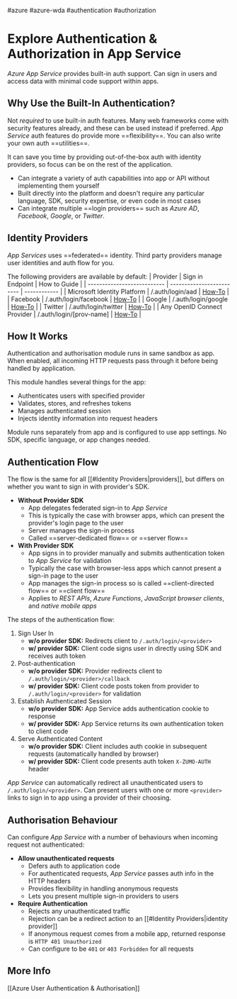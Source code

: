 #azure #azure-wda #authentication #authorization

# Explore Authentication & Authorization in App Service
*Azure App Service* provides built-in auth support.
Can sign in users and access data with minimal code support within apps.

## Why Use the Built-In Authentication?
Not *required* to use built-in auth features.
Many web frameworks come with security features already, and these can be used instead if preferred.
*App Service* auth features do provide more ==flexibility==.
You can also write your own auth ==utilities==.

It can save you time by providing out-of-the-box auth with identity providers, so focus can be on the rest of the application.

- Can integrate a variety of auth capabilities into app or API without implementing them yourself
- Built directly into the platform and doesn't require any particular language, SDK, security expertise, or even code in most cases
- Can integrate multiple ==login providers== such as *Azure AD*, *Facebook*, *Google*, or *Twitter*.

## Identity Providers
*App Services* uses ==federated== identity.
Third party providers manage user identities and auth flow for you.

The following providers are available by default:
| Provider                    | Sign in Endpoint          | How to Guide |
| --------------------------- | ------------------------- | ------------ |
| Microsoft Identity Platform | /.auth/login/aad          | [How-To](https://docs.microsoft.com/en-us/azure/app-service/configure-authentication-provider-aad)     |
| Facebook                    | /.auth/login/facebook     | [How-To](https://docs.microsoft.com/en-us/azure/app-service/configure-authentication-provider-facebook)     |
| Google                      | /.auth/login/google       | [How-To](https://docs.microsoft.com/en-us/azure/app-service/configure-authentication-provider-google)     |
| Twitter                     | /.auth/login/twitter      | [How-To](https://docs.microsoft.com/en-us/azure/app-service/configure-authentication-provider-twitter)     |
| Any OpenID Connect Provider | /.auth/login/[prov-name]  | [How-To](https://docs.microsoft.com/en-us/azure/app-service/configure-authentication-provider-openid-connect)     | 

## How It Works
Authentication and authorisation module runs in same sandbox as app.
When enabled, all incoming HTTP requests pass through it before being handled by application.

This module handles several things for the app:
- Authenticates users with specified provider
- Validates, stores, and refreshes tokens
- Manages authenticated session
- Injects identity information into request headers

Module runs separately from app and is configured to use app settings.
No SDK, specific language, or app changes needed.

## Authentication Flow
The flow is the same for all [[#Identity Providers|providers]], but differs on whether you want to sign in with provider's SDK.

- **Without Provider SDK**
	- App delegates federated sign-in to *App Service*
	- This is typically the case with browser apps, which can present the provider's login page to the user
	- Server manages the sign-in process
	- Called ==server-dedicated flow== or ==server flow==
- **With Provider SDK**
	- App signs in to provider manually and submits authentication token to *App Service* for validation
	- Typically the case with browser-less apps which cannot present a sign-in page to the user
	- App manages the sign-in process so is called ==client-directed flow== or ==client flow== 
	- Applies to *REST APIs*, *Azure Functions*, *JavaScript browser clients*, and *native mobile apps*

The steps of the authentication flow:
1. Sign User In
	- **w/o provider SDK:** Redirects client to `/.auth/login/<provider>`
	- **w/ provider SDK:** Client code signs user in directly using SDK and receives auth token
2. Post-authentication
	- **w/o provider SDK:** Provider redirects client to `/.auth/login/<provider>/callback`
	- **w/ provider SDK:** Client code posts token from provider to `/.auth/login/<provider>` for validation
3. Establish Authenticated Session
	- **w/o provider SDK:** App Service adds authentication cookie to response
	- **w/ provider SDK:** App Service returns its own authentication token to client code
4. Serve Authenticated Content
	- **w/o provider SDK:** Client includes auth cookie in subsequent requests (automatically handled by browser)
	- **w/ provider SDK:** Client code presents auth token `X-ZUMO-AUTH` header

*App Service* can automatically redirect all unauthenticated users to `/.auth/login/<provider>`.
Can present users with one or more `<provider>` links to sign in to app using a provider of their choosing.

## Authorisation Behaviour
Can configure *App Service* with a number of behaviours when incoming request not authenticated:
- **Allow unauthenticated requests**
	- Defers auth to application code
	- For authenticated requests, *App Service* passes auth info in the HTTP headers
	- Provides flexibility in handling anonymous requests
	- Lets you present multiple sign-in providers to users
- **Require Authentication**
	- Rejects any unauthenticated traffic
	- Rejection can be a redirect action to an [[#Identity Providers|identity provider]]
	- If anonymous request comes from a mobile app, returned response is `HTTP 401 Unauthorized`
	- Can configure to be `401` or `403 Forbidden` for all requests

## More Info
[[Azure User Authentication & Authorisation]]